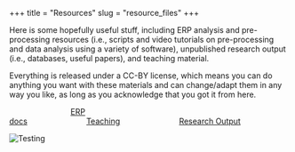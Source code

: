 +++
title = "Resources"
slug = "resource_files"
+++

Here is some hopefully useful stuff, including ERP analysis and pre-processing resources (i.e., scripts and video tutorials on pre-processing and data analysis using a variety of software), unpublished research output (i.e., databases, useful papers), and teaching material. 

Everything is released under a CC-BY license, which means you can do anything you want with these materials and can change/adapt them in any way you like, as long as you acknowledge that you got it from here.

&nbsp;&nbsp;&nbsp;&nbsp;&nbsp;&nbsp;&nbsp;&nbsp;&nbsp;&nbsp;&nbsp;&nbsp;&nbsp;&nbsp;&nbsp;&nbsp;&nbsp;&nbsp;&nbsp;&nbsp;&nbsp;&nbsp;&nbsp;&nbsp;&nbsp;&nbsp;&nbsp;&nbsp;[ERP docs](/erpdocs.md/)&nbsp;&nbsp;&nbsp;&nbsp;&nbsp;&nbsp;&nbsp;&nbsp;&nbsp;&nbsp;&nbsp;&nbsp;&nbsp;&nbsp;&nbsp;&nbsp;&nbsp;&nbsp;&nbsp;&nbsp;&nbsp;&nbsp;&nbsp;&nbsp;&nbsp;&nbsp;&nbsp;[Teaching](/research.md/)&nbsp;&nbsp;&nbsp;&nbsp;&nbsp;&nbsp;&nbsp;&nbsp;&nbsp;&nbsp;&nbsp;&nbsp;&nbsp;&nbsp;&nbsp;&nbsp;&nbsp;&nbsp;&nbsp;&nbsp;&nbsp;&nbsp;&nbsp;&nbsp;&nbsp;&nbsp;&nbsp;[Research Output](/research.md/)

![Testing](/images/succulent.JPG)